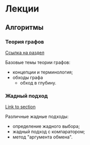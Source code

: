 # Лекции

## Алгоритмы

### Теория графов

[Ссылка на раздел](graphs)

Базовые темы теории графов:

- концепции и терминология;
- обходы графа
    - обход в глубину.

### Жадный подход

[Link to section](greedy)

Различные жадные подходы:

- определение жадного выбора;
- жадный подход с компаратором;
- метод "аргумента обмена".